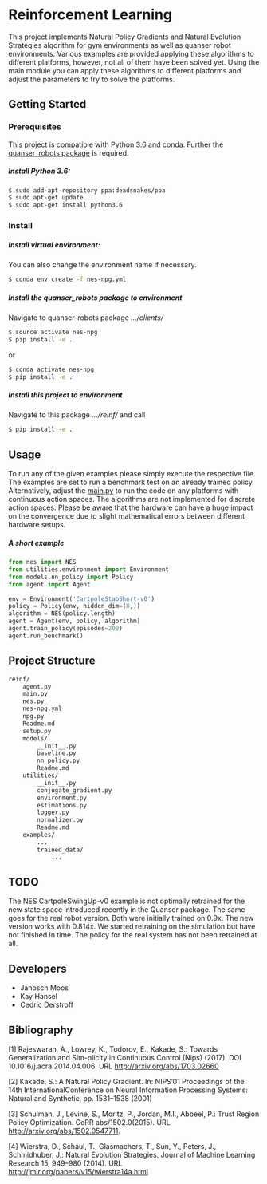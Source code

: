 # Reinforcement Learning
This project implements Natural Policy Gradients and Natural Evolution
Strategies algorithm for gym environments as well as quanser robot
environments. Various examples are provided applying these algorithms to
different platforms, however, not all of them have been solved yet. Using the
main module you can apply these algorithms to different platforms and adjust
the parameters to try to solve the platforms.

## Getting Started
### Prerequisites
This project is compatible with Python 3.6 and
[conda](https://docs.conda.io/projects/conda/en/latest/user-guide/install/ "Install miniconda"). Further the
[quanser_robots package](https://git.ias.informatik.tu-darmstadt.de/quanser/clients/tree/master "Install quanser package")
is required.

##### Install Python 3.6:
```bash
$ sudo add-apt-repository ppa:deadsnakes/ppa
$ sudo apt-get update
$ sudo apt-get install python3.6
```

### Install
##### Install virtual environment:
You can also change the environment name if necessary.
```bash
$ conda env create -f nes-npg.yml
```

##### Install the quanser_robots package to environment
Navigate to quanser-robots package *.../clients/*
```bash
$ source activate nes-npg
$ pip install -e .
```
or
```bash
$ conda activate nes-npg
$ pip install -e .
```
##### Install this project to environment
Navigate to this package *.../reinf/* and call
```bash
$ pip install -e .
```

## Usage
To run any of the given examples please simply execute the respective file.
The examples are set to run a benchmark test on an already trained policy.
Alternatively, adjust the [main.py](./main.py) to run the code on any platforms
with continuous action spaces. The algorithms are not implemented for discrete
action spaces.
Please be aware that the hardware can have a huge impact on the convergence due
to slight mathematical errors between different hardware setups.

##### A short example
```python
from nes import NES
from utilities.environment import Environment
from models.nn_policy import Policy
from agent import Agent

env = Environment('CartpoleStabShort-v0')
policy = Policy(env, hidden_dim=(8,))
algorithm = NES(policy.length)
agent = Agent(env, policy, algorithm)
agent.train_policy(episodes=200)
agent.run_benchmark()
```

## Project Structure
```sh
reinf/
    agent.py
    main.py
    nes.py
    nes-npg.yml
    npg.py
    Readme.md
    setup.py
    models/
        __init__.py
        baseline.py
        nn_policy.py
        Readme.md
    utilities/
        __init__.py
        conjugate_gradient.py
        environment.py
        estimations.py
        logger.py
        normalizer.py
        Readme.md
    examples/
        ...
        trained_data/
            ...
```

## TODO
The NES CartpoleSwingUp-v0 example is not optimally retrained for the new 
state space introduced recently in the Quanser package. The same goes for 
the real robot version. Both were initially trained on 0.9x. The new 
version works with 0.814x. We started retraining on the simulation but have 
not finished in time. The policy for the real system has not been retrained 
at all.


## Developers
- Janosch Moos
- Kay Hansel
- Cedric Derstroff

## Bibliography
[1] Rajeswaran, A., Lowrey, K., Todorov, E., Kakade, S.: Towards
    Generalization and Sim-plicity  in  Continuous  Control  (Nips)
    (2017). DOI  10.1016/j.acra.2014.04.006.
    URL http://arxiv.org/abs/1703.02660

[2] Kakade, S.: A Natural Policy Gradient. In: NIPS’01 Proceedings
    of the 14th InternationalConference on Neural Information
    Processing Systems: Natural and Synthetic, pp. 1531–1538 (2001)

[3] Schulman, J., Levine, S., Moritz, P., Jordan, M.I.,
    Abbeel, P.: Trust Region Policy Optimization.
    CoRR abs/1502.0(2015). URL http://arxiv.org/abs/1502.0547711.

[4] Wierstra, D., Schaul, T., Glasmachers, T., Sun, Y., Peters, J.,
    Schmidhuber, J.: Natural Evolution Strategies.  Journal of
    Machine Learning Research 15, 949–980 (2014).
    URL http://jmlr.org/papers/v15/wierstra14a.html

